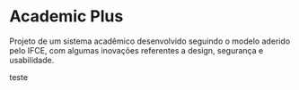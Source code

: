 # Academic Plus
 
Projeto de um sistema acadêmico desenvolvido seguindo o modelo aderido pelo IFCE, com algumas inovações referentes a design, segurança e usabilidade.

teste
